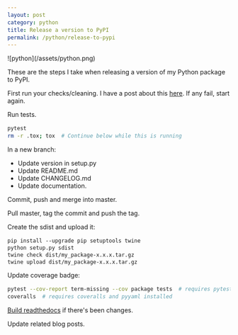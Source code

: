 ```yaml
---
layout: post
category: python
title: Release a version to PyPI
permalink: /python/release-to-pypi
---
```

<div class="wide-logos" markdown="1">
![python](/assets/python.png)
</div>

These are the steps I take when releasing a version of my Python package to
PyPI.

First run your checks/cleaning. I have a post about this [here](/checks). If
any fail, start again.

Run tests.
```sh
pytest
rm -r .tox; tox  # Continue below while this is running
```

In a new branch:
- Update version in setup.py
- Update README.md
- Update CHANGELOG.md
- Update documentation.

Commit, push and merge into master.

Pull master, tag the commit and push the tag.

Create the sdist and upload it:
```
pip install --upgrade pip setuptools twine
python setup.py sdist
twine check dist/my_package-x.x.x.tar.gz
twine upload dist/my_package-x.x.x.tar.gz
```

Update coverage badge:
```sh
pytest --cov-report term-missing --cov package tests  # requires pytest-cov
coveralls  # requires coveralls and pyyaml installed
```

[Build readthedocs](https://blog.explodinglabs.com/trigger-rtd-build) if
there's been changes.  

Update related blog posts.  
